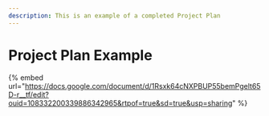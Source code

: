 ```yaml
---
description: This is an example of a completed Project Plan
---
```


# Project Plan Example

{% embed url="https://docs.google.com/document/d/1Rsxk64cNXPBUP55bemPgelt65D-r__tf/edit?ouid=108332200339886342965&rtpof=true&sd=true&usp=sharing" %}
